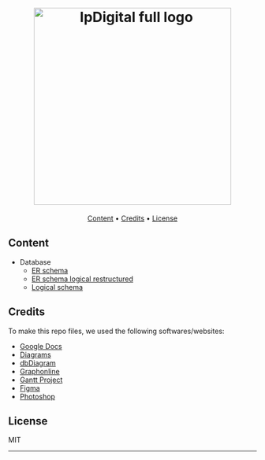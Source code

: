 <h1 align="center">
  <br>
  <img src="https://i.imgur.com/2KfsPEd.png" alt="IpDigital full logo" width="400">
  <br>
</h1>

<p align="center">
  <a href="#content">Content</a> •
  <a href="#credits">Credits</a> •
  <a href="#license">License</a>
</p>

## Content

* Database
  - [ER schema](/database/ER-schema.png)
  - [ER schema logical restructured](/database/ER-schema-logical-restructured.png)
  - [Logical schema](/database/logical-schema.png)

## Credits

To make this repo files, we used the following softwares/websites:

- [Google Docs](https://docs.google.com/)
- [Diagrams](https://www.diagrams.net/)
- [dbDiagram](https://dbdiagram.io/)
- [Graphonline](https://graphonline.ru/)
- [Gantt Project](https://www.ganttproject.biz/)
- [Figma](https://www.figma.com/)
- [Photoshop](https://www.adobe.com/it/products/photoshop.html)

## License

MIT

---
